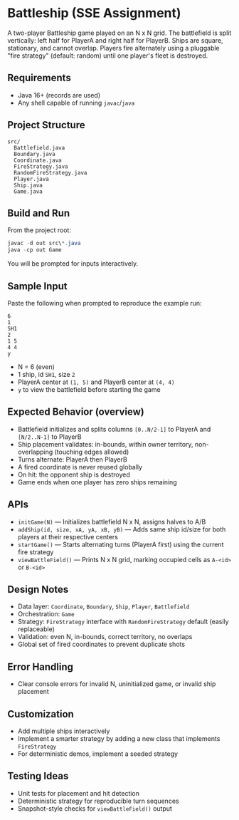 # Battleship (SSE Assignment)

A two-player Battleship game played on an N x N grid. The battlefield is split vertically: left half for PlayerA and right half for PlayerB. Ships are square, stationary, and cannot overlap. Players fire alternately using a pluggable "fire strategy" (default: random) until one player's fleet is destroyed.

## Requirements
- Java 16+ (records are used)
- Any shell capable of running `javac`/`java`

## Project Structure
```
src/
  Battlefield.java
  Boundary.java
  Coordinate.java
  FireStrategy.java
  RandomFireStrategy.java
  Player.java
  Ship.java
  Game.java
```

## Build and Run
From the project root:

```powershell
javac -d out src\*.java
java -cp out Game
```

You will be prompted for inputs interactively.

## Sample Input
Paste the following when prompted to reproduce the example run:

```
6
1
SH1
2
1 5
4 4
y
```

- N = 6 (even)
- 1 ship, id `SH1`, size `2`
- PlayerA center at `(1, 5)` and PlayerB center at `(4, 4)`
- `y` to view the battlefield before starting the game

## Expected Behavior (overview)
- Battlefield initializes and splits columns `[0..N/2-1]` to PlayerA and `[N/2..N-1]` to PlayerB
- Ship placement validates: in-bounds, within owner territory, non-overlapping (touching edges allowed)
- Turns alternate: PlayerA then PlayerB
- A fired coordinate is never reused globally
- On hit: the opponent ship is destroyed
- Game ends when one player has zero ships remaining

## APIs 
- `initGame(N)` — Initializes battlefield N x N, assigns halves to A/B
- `addShip(id, size, xA, yA, xB, yB)` — Adds same ship id/size for both players at their respective centers
- `startGame()` — Starts alternating turns (PlayerA first) using the current fire strategy
- `viewBattleField()` — Prints N x N grid, marking occupied cells as `A-<id>` or `B-<id>`

## Design Notes
- Data layer: `Coordinate`, `Boundary`, `Ship`, `Player`, `Battlefield`
- Orchestration: `Game`
- Strategy: `FireStrategy` interface with `RandomFireStrategy` default (easily replaceable)
- Validation: even N, in-bounds, correct territory, no overlaps
- Global set of fired coordinates to prevent duplicate shots

## Error Handling
- Clear console errors for invalid N, uninitialized game, or invalid ship placement

## Customization
- Add multiple ships interactively
- Implement a smarter strategy by adding a new class that implements `FireStrategy`
- For deterministic demos, implement a seeded strategy

## Testing Ideas
- Unit tests for placement and hit detection
- Deterministic strategy for reproducible turn sequences
- Snapshot-style checks for `viewBattleField()` output
